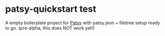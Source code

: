 patsy-quickstart test
=====================

A empty boilerplate project for [Patsy](http://github.com/phun-ky/patsy) with patsy.json + filetree setup ready to go. (pre-alpha, this does NOT work yet!)
